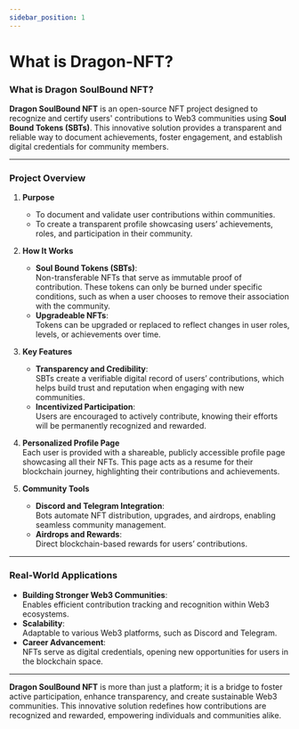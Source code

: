 ```yaml
---
sidebar_position: 1
---
```


# What is Dragon-NFT?

### What is Dragon SoulBound NFT?

**Dragon SoulBound NFT** is an open-source NFT project designed to recognize and certify users' contributions to Web3 communities using **Soul Bound Tokens (SBTs)**. This innovative solution provides a transparent and reliable way to document achievements, foster engagement, and establish digital credentials for community members.

---

### **Project Overview**

1. **Purpose**  
   - To document and validate user contributions within communities.  
   - To create a transparent profile showcasing users’ achievements, roles, and participation in their community.  

2. **How It Works**  
   - **Soul Bound Tokens (SBTs)**:  
     Non-transferable NFTs that serve as immutable proof of contribution. These tokens can only be burned under specific conditions, such as when a user chooses to remove their association with the community.  
   - **Upgradeable NFTs**:  
     Tokens can be upgraded or replaced to reflect changes in user roles, levels, or achievements over time.  

3. **Key Features**  
   - **Transparency and Credibility**:  
     SBTs create a verifiable digital record of users’ contributions, which helps build trust and reputation when engaging with new communities.  
   - **Incentivized Participation**:  
     Users are encouraged to actively contribute, knowing their efforts will be permanently recognized and rewarded.

4. **Personalized Profile Page**  
   Each user is provided with a shareable, publicly accessible profile page showcasing all their NFTs. This page acts as a resume for their blockchain journey, highlighting their contributions and achievements.

5. **Community Tools**  
   - **Discord and Telegram Integration**:  
     Bots automate NFT distribution, upgrades, and airdrops, enabling seamless community management.  
   - **Airdrops and Rewards**:  
     Direct blockchain-based rewards for users’ contributions.  

---

### **Real-World Applications**

- **Building Stronger Web3 Communities**:  
  Enables efficient contribution tracking and recognition within Web3 ecosystems.  
- **Scalability**:  
  Adaptable to various Web3 platforms, such as Discord and Telegram.  
- **Career Advancement**:  
  NFTs serve as digital credentials, opening new opportunities for users in the blockchain space.

---

**Dragon SoulBound NFT** is more than just a platform; it is a bridge to foster active participation, enhance transparency, and create sustainable Web3 communities. This innovative solution redefines how contributions are recognized and rewarded, empowering individuals and communities alike.